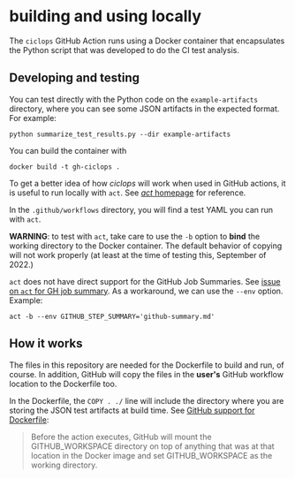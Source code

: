 # building and using locally

The `ciclops` GitHub Action runs using a Docker container that encapsulates the
Python script that was developed to do the CI test analysis.

## Developing and testing

You can test directly with the Python code on the `example-artifacts` directory,
where you can see some JSON artifacts in the expected format. For example:

``` shell
python summarize_test_results.py --dir example-artifacts
```

You can build the container with

``` shell
docker build -t gh-ciclops .
```

To get a better idea of how *ciclops* will work when used in GitHub actions, it
is useful to run locally with `act`. See
[*act* homepage](https://github.com/nektos/act) for reference.

In the `.github/workflows` directory, you will find a test YAML you can run
with `act`.

**WARNING**: to test with `act`, take care to use the `-b` option to **bind**
the working directory to the Docker container. The default behavior of copying
will not work properly (at least at the time of testing this, September of
2022.)

`act` does not have direct support for the GitHub Job Summaries.
See [issue on `act` for GH job summary](https://github.com/nektos/act/issues/1187).
As a workaround, we can use the `--env` option. Example:

``` shell
act -b --env GITHUB_STEP_SUMMARY='github-summary.md'
```

## How it works

The files in this repository are needed for the Dockerfile to build and run, of
course. In addition, GitHub will copy the files in the **user's** GitHub
workflow location to the Dockerfile too.

In the Dockerfile, the `COPY . ./` line will include the directory where you are
storing the JSON test artifacts at build time.
See [GitHub support for Dockerfile](https://docs.github.com/en/actions/creating-actions/dockerfile-support-for-github-actions):

> Before the action executes, GitHub will mount the GITHUB_WORKSPACE directory
> on top of anything that was at that location in the Docker image and set
> GITHUB_WORKSPACE as the working directory.
